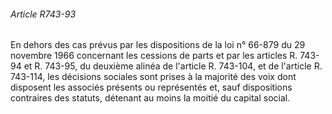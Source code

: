 ###### Article R743-93

En dehors des cas prévus par les dispositions de la loi n° 66-879 du 29 novembre 1966 concernant les cessions de parts et par les articles R. 743-94 et R. 743-95, du deuxième alinéa de l'article R. 743-104, et de l'article R. 743-114, les décisions sociales sont prises à la majorité des voix dont disposent les associés présents ou représentés et, sauf dispositions contraires des statuts, détenant au moins la moitié du capital social.

